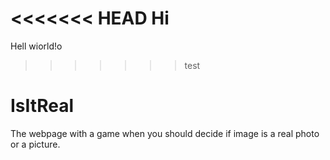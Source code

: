 <<<<<<< HEAD
Hi
=======
Hell wiorld!o
>>>>>>> test
# IsItReal
The webpage with a game when you should decide if image is a real photo or a picture.

